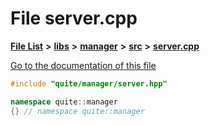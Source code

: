 

# File server.cpp

[**File List**](files.md) **>** [**libs**](dir_6719ab1f1f7655efc2fa43f7eb574fd1.md) **>** [**manager**](dir_b048ed2415d89a3588bcd07e27f16f41.md) **>** [**src**](dir_acad3136c8ed89325e9252603ad8366c.md) **>** [**server.cpp**](manager_2src_2server_8cpp.md)

[Go to the documentation of this file](manager_2src_2server_8cpp.md)


```C++
#include "quite/manager/server.hpp"

namespace quite::manager
{} // namespace quite::manager
```


